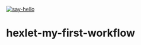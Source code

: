 [![say-hello](https://github.com/g3nnadevich/hexlet-my-first-workflow/actions/workflows/say-hello.yml/badge.svg)](https://github.com/g3nnadevich/hexlet-my-first-workflow/actions/workflows/say-hello.yml)

# hexlet-my-first-workflow